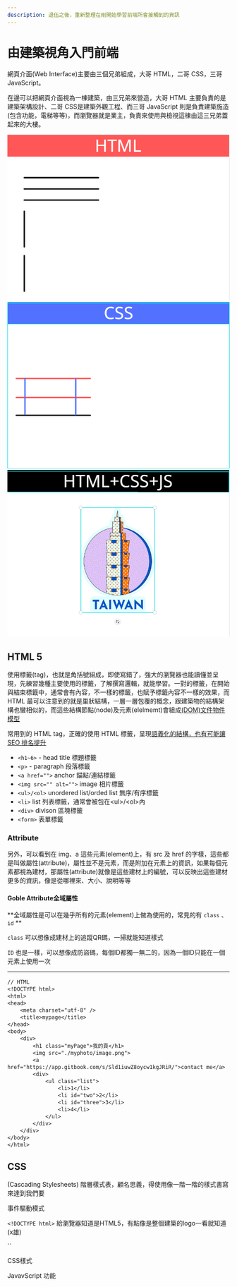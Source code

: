 ```yaml
---
description: 退伍之後，重新整理在剛開始學習前端所會接觸到的資訊
---
```


# 由建築視角入門前端

網頁介面(Web Interface)主要由三個兄弟組成，大哥 HTML，二哥 CSS，三哥JavaScript。

在邊可以把網頁介面視為一棟建築，由三兄弟來營造，大哥 HTML 主要負責的是建築架構設計、二哥 CSS是建築外觀工程、而三哥 JavaScript 則是負責建築施造(包含功能，電梯等等)，而瀏覽器就是業主，負責來使用與檢視這棟由這三兄弟蓋起來的大樓。

![](<.gitbook/assets/image (3) (1).png>)![](<.gitbook/assets/image (1) (1).png>)![](<.gitbook/assets/image (8).png>)

## HTML 5

使用標籤(tag)，也就是角括號組成，即使寫錯了，強大的瀏覽器也能讀懂並呈現，先練習幾種主要使用的標籤，了解撰寫邏輯，就能學習。一對的標籤，在開始與結束標籤中，通常會有內容，不一樣的標籤，也賦予標籤內容不一樣的效果，而 HTML 最可以注意到的就是巢狀結構，一層一層包覆的概念，跟建築物的結構架構也蠻相似的，而這些結構節點(node)及元素(elelmemt)會組成[(DOM)文件物件模型](dom-wen-jian-wu-jian-mo-xing.md)

常用到的 HTML tag，正確的使用 HTML 標籤，呈現[語義化的結構，也有可能讓 SEO 排名提升](yu-yi-hua-jie-gou-yu-seo.md)

* `<h1~6>`  - head title 標題標籤
* `<p>` - paragraph 段落標籤
* `<a href="">` anchor 錨點/連結標籤
* `<img src="" alt="">` image 相片標籤
* `<ul>/<ol>` unordered list/orded list 無序/有序標籤
* `<li>` list 列表標籤，通常會被包在\<ul>/\<ol>內
* `<div>` divison 區塊標籤
* `<form>` 表單標籤

### Attribute

另外，可以看到在 img、a 這些元素(element)上，有 src 及 href 的字樣，這些都是叫做屬性(attribute)，屬性並不是元素，而是附加在元素上的資訊，如果每個元素都視為建材，那屬性(attribute)就像是這些建材上的編號，可以反映出這些建材更多的資訊，像是從哪裡來、大小、說明等等

#### **Goble Attribute全域屬性**

**全域屬性是可以在幾乎所有的元素(element)上做為使用的，常見的有 `class`   、`id`     **    &#x20;

`class` 可以想像成建材上的追蹤QR碼，一掃就能知道樣式

`ID` 也是一樣，可以想像成防盜碼，每個ID都獨一無二的，因為一個ID只能在一個元素上使用一次



****





```
// HTML
<!DOCTYPE html>
<html>
<head>
    <meta charset="utf-8" />
    <title>mypage</title>
</head>
<body>
    <div>
        <h1 class="myPage">我的頁</h1>
        <img src="./myphoto/image.png">
        <a href="https://app.gitbook.com/s/Sld1iuwZ8oycw1kgJRiR/">contact me</a>
        <div>
            <ul class="list">
                <li>1</li>
                <li id="two">2</li>
                <li id="three">3</li>
                <li>4</li>
            </ul>
        </div>
    </div>
</body>
</html>
```

## CSS

(Cascading Stylesheets) 階層樣式表，顧名思義，得使用像一階一階的樣式書寫來達到我們要





事件驅動模式​

`<!DOCTYPE html>`  給瀏覽器知道是HTML5，有點像是整個建築的logo一看就知道(x雄)



``

CSS樣式

JavavScript 功能

